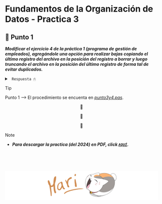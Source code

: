 # Fundamentos de la Organización de Datos - Practica 3

## 🔵 Punto 1

***Modificar el ejercicio 4 de la práctica 1 (programa de gestión de empleados),
agregándole una opción para realizar bajas copiando el último registro del archivo en
la posición del registro a borrar y luego truncando el archivo en la posición del último
registro de forma tal de evitar duplicados.***

<details><summary> <code> Respuesta 🖱 </code></summary><br>

~~~
procedure baja(var arc_emp:empleado); 
var
    nro,aux:integer;
    emp:empleR;
    existe:boolean;
begin
    Reset(arc_emp);
    read(arc_emp,emp);
    WriteLn('Ingrese numero de empleado a eliminar');
    read(nro);
    existe:=false;
    while(not Eof(arc_emp) or (not existe))do begin
        read(arc_emp,emp);
        if(nro<>emp.nro)then
          existe:=true;
    end;
    if (existe) then begin
      aux:=FilePos(arc_emp)-1; {me guardo la posición del registro a sobreescribir}
      Seek(arc_emp,FilePos(arc_emp)-1); {voy a la posicion del ultimo registro en el archivo}
      read(arc_emp,emp); {leo el ultimo registro del archivo}
      Seek(arc_emp,aux); {vuelvo a la posicion del registro a sobreescribir}
      Write(arc_emp,emp); {guardo el ultimo registro en esta posicion}
      Seek(arc_emp,FilePos(arc_emp)-1); {apunto a la posicion del ultimo registro}
      Truncate(arc_emp); {la trunco}
    end;
end;
~~~

</details>

>[!TIP]
>
> Punto 1 --> El procedimiento se encuenta en [*punto3y4.pas*](/practica1/punto3y4.pas).


<p align=center>🔵</p>
<p align=center>🔵</p>
<p align=center>🔵</p>


>[!NOTE]
>
> * ***Para descargar la practica (del 2024) en PDF, click [<code>AQUÍ</code>](https://drive.google.com/file/d/1SQitB1Q9bsS3azl4tFKMQryw7hZCEiFR/view?usp=sharing).***


<br>
<br>
<br>


<p><img align="center" src="https://github.com/Marimari2342/Marimari2342/blob/main/firmagith.png" alt="marigit"/></p>